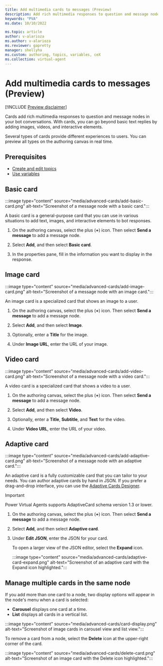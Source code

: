 ```yaml
---
title: Add multimedia cards to messages (Preview)
description: Add rich multimedia responses to question and message nodes in Power Virtual Agents preview.
keywords: "PVA"
ms.date: 10/10/2022

ms.topic: article
author: v-alarioza
ms.author: v-alarioza
ms.reviewer: gapretty
manager: shellyha
ms.custom: authoring, topics, variables, ceX
ms.collection: virtual-agent
---
```


# Add multimedia cards to messages (Preview)

[!INCLUDE [Preview disclaimer](includes/public-preview-disclaimer.md)]

Cards add rich multimedia responses to question and message nodes in your bot conversations. With cards, you can go beyond basic text replies by adding images, videos, and interactive elements.

Several types of cards provide different experiences to users. You can preview all types on the authoring canvas in real time.

## Prerequisites

- [Create and edit topics](authoring-create-edit-topics.md)
- [Use variables](authoring-variables.md)

## Basic card

:::image type="content" source="media/advanced-cards/add-basic-card.png" alt-text="Screenshot of a message node with a basic card.":::

A basic card is a general-purpose card that you can use in various situations to add text, images, and interactive elements to bot responses.

1. On the authoring canvas, select the plus (**+**) icon. Then select **Send a message** to add a message node.

1. Select **Add**, and then select **Basic card**.

1. In the properties pane, fill in the information you want to display in the response.

## Image card

:::image type="content" source="media/advanced-cards/add-image-card.png" alt-text="Screenshot of a message node with an image card.":::

An image card is a specialized card that shows an image to a user.

1. On the authoring canvas, select the plus (**+**) icon. Then select **Send a message** to add a message node.

1. Select **Add**, and then select **Image**.

1. Optionally, enter a **Title** for the image.

1. Under **Image URL**, enter the URL of your image.

## Video card

:::image type="content" source="media/advanced-cards/add-video-card.png" alt-text="Screenshot of a message node with a video card.":::

A video card is a specialized card that shows a video to a user.

1. On the authoring canvas, select the plus (**+**) icon. Then select **Send a message** to add a message node.

1. Select **Add**, and then select **Video**.

1. Optionally, enter a **Title**, **Subtitle**, and **Text** for the video.

1. Under **Video URL**, enter the URL of your video.

## Adaptive card

:::image type="content" source="media/advanced-cards/add-adaptive-card.png" alt-text="Screenshot of a message node with an adaptive card.":::

An adaptive card is a fully customizable card that you can tailor to your needs. You can author adaptive cards by hand in JSON. If you prefer a drag-and-drop interface, you can use the [Adaptive Cards Designer](https://adaptivecards.io/designer/).

> [!IMPORTANT]
> Power Virtual Agents supports AdaptiveCard schema version 1.3 or lower.

1. On the authoring canvas, select the plus (**+**) icon. Then select **Send a message** to add a message node.

1. Select **Add**, and then select **Adaptive card**.

1. Under **Edit JSON**, enter the JSON for your card.

    To open a larger view of the JSON editor, select the **Expand** icon.

    :::image type="content" source="media/advanced-cards/adaptive-card-expand.png" alt-text="Screenshot of an adaptive card with the Expand icon highlighted.":::

## Manage multiple cards in the same node

If you add more than one card to a node, two display options will appear in the node's menu when a card is selected:

- **Carousel** displays one card at a time.
- **List** displays all cards in a vertical list.

:::image type="content" source="media/advanced-cards/card-display.png" alt-text="Screenshot of image cards in carousel view and list view.":::

To remove a card from a node, select the **Delete** icon at the upper-right corner of the card.

:::image type="content" source="media/advanced-cards/delete-card.png" alt-text="Screenshot of an image card with the Delete icon highlighted.":::
